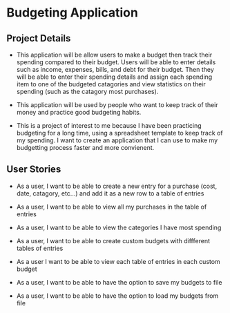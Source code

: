 # Budgeting Application

## Project Details

- This application will be allow users to make a budget then track their spending compared to their budget. Users will be able to enter details such as income, expenses, bills, and debt for their budget. Then they will be able to enter their spending details and assign each spending item to one of the budgeted catagories and view statistics on their spending (such as the catagory most purchases).

- This application will be used by people who want to keep track of their money and practice good budgeting habits.

- This is a project of interest to me because I have been practicing budgeting for a long time, using a spreadsheet template to keep track of my spending. I want to create an application that I can use to make my budgetting process faster and more convienent.

## User Stories

- As a user, I want to be able to create a new entry for a purchase (cost, date, catagory, etc...) and add it as a new row to a table of entries

- As a user, I want to be able to view all my purchases in the table of entries

- As a user, I want to be able to view the categories I have most spending

- As a user, I want to be able to create custom budgets with diffferent tables of entries

- As a user I want to be able to view each table of entries in each custom budget

- As a user, I want to be able to have the option to save my budgets to file

- As a user, I want to be able to have the option to load my budgets from file